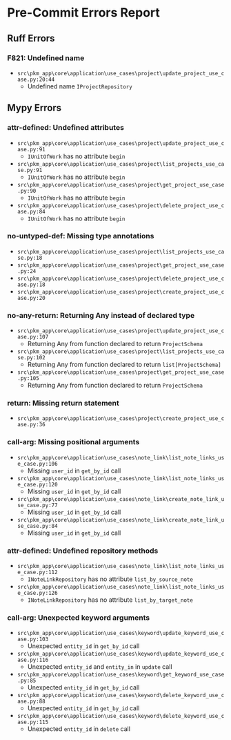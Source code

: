 # Pre-Commit Errors Report

## Ruff Errors

### F821: Undefined name
- `src\pkm_app\core\application\use_cases\project\update_project_use_case.py:20:44`
  - Undefined name `IProjectRepository`

## Mypy Errors

### attr-defined: Undefined attributes
- `src\pkm_app\core\application\use_cases\project\update_project_use_case.py:91`
  - `IUnitOfWork` has no attribute `begin`
- `src\pkm_app\core\application\use_cases\project\list_projects_use_case.py:91`
  - `IUnitOfWork` has no attribute `begin`
- `src\pkm_app\core\application\use_cases\project\get_project_use_case.py:90`
  - `IUnitOfWork` has no attribute `begin`
- `src\pkm_app\core\application\use_cases\project\delete_project_use_case.py:84`
  - `IUnitOfWork` has no attribute `begin`

### no-untyped-def: Missing type annotations
- `src\pkm_app\core\application\use_cases\project\list_projects_use_case.py:18`
- `src\pkm_app\core\application\use_cases\project\get_project_use_case.py:24`
- `src\pkm_app\core\application\use_cases\project\delete_project_use_case.py:18`
- `src\pkm_app\core\application\use_cases\project\create_project_use_case.py:20`

### no-any-return: Returning Any instead of declared type
- `src\pkm_app\core\application\use_cases\project\update_project_use_case.py:107`
  - Returning Any from function declared to return `ProjectSchema`
- `src\pkm_app\core\application\use_cases\project\list_projects_use_case.py:102`
  - Returning Any from function declared to return `list[ProjectSchema]`
- `src\pkm_app\core\application\use_cases\project\get_project_use_case.py:105`
  - Returning Any from function declared to return `ProjectSchema`

### return: Missing return statement
- `src\pkm_app\core\application\use_cases\project\create_project_use_case.py:36`

### call-arg: Missing positional arguments
- `src\pkm_app\core\application\use_cases\note_link\list_note_links_use_case.py:106`
  - Missing `user_id` in `get_by_id` call
- `src\pkm_app\core\application\use_cases\note_link\list_note_links_use_case.py:120`
  - Missing `user_id` in `get_by_id` call
- `src\pkm_app\core\application\use_cases\note_link\create_note_link_use_case.py:77`
  - Missing `user_id` in `get_by_id` call
- `src\pkm_app\core\application\use_cases\note_link\create_note_link_use_case.py:84`
  - Missing `user_id` in `get_by_id` call

### attr-defined: Undefined repository methods
- `src\pkm_app\core\application\use_cases\note_link\list_note_links_use_case.py:112`
  - `INoteLinkRepository` has no attribute `list_by_source_note`
- `src\pkm_app\core\application\use_cases\note_link\list_note_links_use_case.py:126`
  - `INoteLinkRepository` has no attribute `list_by_target_note`

### call-arg: Unexpected keyword arguments
- `src\pkm_app\core\application\use_cases\keyword\update_keyword_use_case.py:103`
  - Unexpected `entity_id` in `get_by_id` call
- `src\pkm_app\core\application\use_cases\keyword\update_keyword_use_case.py:116`
  - Unexpected `entity_id` and `entity_in` in `update` call
- `src\pkm_app\core\application\use_cases\keyword\get_keyword_use_case.py:85`
  - Unexpected `entity_id` in `get_by_id` call
- `src\pkm_app\core\application\use_cases\keyword\delete_keyword_use_case.py:88`
  - Unexpected `entity_id` in `get_by_id` call
- `src\pkm_app\core\application\use_cases\keyword\delete_keyword_use_case.py:115`
  - Unexpected `entity_id` in `delete` call
